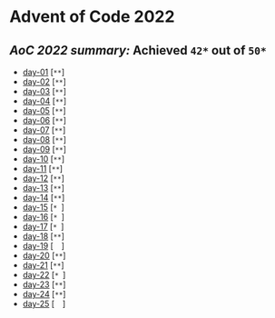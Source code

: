 # Advent of Code 2022

## ***AoC 2022 summary:* Achieved `42*` out of `50*`**
- [day-01](day-01.ipynb) [`**`]
- [day-02](day-02.ipynb) [`**`]
- [day-03](day-03.ipynb) [`**`]
- [day-04](day-04.ipynb) [`**`]
- [day-05](day-05.ipynb) [`**`]
- [day-06](day-06.ipynb) [`**`]
- [day-07](day-07.ipynb) [`**`]
- [day-08](day-08.ipynb) [`**`]
- [day-09](day-09.ipynb) [`**`]
- [day-10](day-10.ipynb) [`**`]
- [day-11](day-11.ipynb) [`**`]
- [day-12](day-12.ipynb) [`**`]
- [day-13](day-13.ipynb) [`**`]
- [day-14](day-14.ipynb) [`**`]
- [day-15](day-15.ipynb) [`* `]
- [day-16](day-16.ipynb) [`* `]
- [day-17](day-17.ipynb) [`* `]
- [day-18](day-18.ipynb) [`**`]
- [day-19](day-19.ipynb) [`  `]
- [day-20](day-20.ipynb) [`**`]
- [day-21](day-21.ipynb) [`**`]
- [day-22](day-22.ipynb) [`* `]
- [day-23](day-23.ipynb) [`**`]
- [day-24](day-24.ipynb) [`**`]
- [day-25](day-25.ipynb) [`  `]